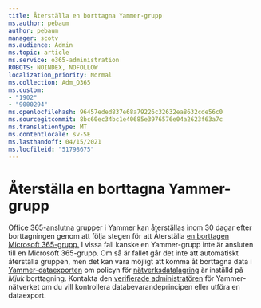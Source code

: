 ```yaml
---
title: Återställa en borttagna Yammer-grupp
ms.author: pebaum
author: pebaum
manager: scotv
ms.audience: Admin
ms.topic: article
ms.service: o365-administration
ROBOTS: NOINDEX, NOFOLLOW
localization_priority: Normal
ms.collection: Adm_O365
ms.custom:
- "1902"
- "9000294"
ms.openlocfilehash: 96457eded837e68a79226c32632ea8632cde56c0
ms.sourcegitcommit: 8bc60ec34bc1e40685e3976576e04a2623f63a7c
ms.translationtype: MT
ms.contentlocale: sv-SE
ms.lasthandoff: 04/15/2021
ms.locfileid: "51798675"
---
```

# <a name="restore-a-deleted-yammer-group"></a>Återställa en borttagna Yammer-grupp

[Office 365-anslutna](https://docs.microsoft.com/yammer/manage-yammer-groups/yammer-and-office-365-groups) grupper i Yammer kan återställas inom 30 dagar efter borttagningen genom att följa stegen för att Återställa [en borttagen Microsoft 365-grupp.](https://docs.microsoft.com/microsoft-365/admin/create-groups/restore-deleted-group)
I vissa fall kanske en Yammer-grupp inte är ansluten till en Microsoft 365-grupp. Om så är fallet går det inte att automatiskt återställa gruppen, men det kan vara möjligt att komma åt borttagna data i [Yammer-dataexporten](https://docs.microsoft.com/yammer/manage-security-and-compliance/export-yammer-enterprise-data) om policyn för [nätverksdatalagring](https://docs.microsoft.com/yammer/manage-security-and-compliance/manage-data-compliance) är inställd på *Mjuk* borttagning. Kontakta den [verifierade administratören](https://docs.microsoft.com/yammer/manage-yammer-users/manage-yammer-admins) för Yammer-nätverket om du vill kontrollera databevarandeprincipen eller utföra en dataexport.
